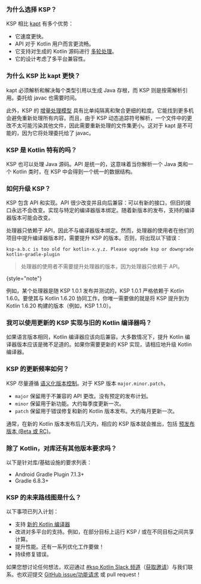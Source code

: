 [//]: # (title: KSP 常见问题)

### 为什么选择 KSP？

KSP 相比 [kapt](kapt.md) 有多个优势：
* 它速度更快。
* API 对于 Kotlin 用户而言更流畅。
* 它支持对生成的 Kotlin 源码进行 [多轮处理](ksp-multi-round.md)。
* 它的设计考虑了多平台兼容性。

### 为什么 KSP 比 kapt 更快？

kapt 必须解析和解决每个类型引用以生成 Java 存根，而 KSP 则是按需解析引用。委托给 javac 也需要时间。

此外，KSP 的 [增量处理模型](ksp-incremental.md) 具有比单纯隔离和聚合更细的粒度。它能找到更多机会避免重新处理所有内容。而且，由于 KSP 动态追踪符号解析，一个文件中的更改不太可能污染其他文件，因此需要重新处理的文件集更小。这对于 kapt 是不可能的，因为它将处理委托给了 javac。

### KSP 是 Kotlin 特有的吗？

KSP 也可以处理 Java 源码。API 是统一的，这意味着当你解析一个 Java 类和一个 Kotlin 类时，在 KSP 中会得到一个统一的数据结构。

### 如何升级 KSP？

KSP 包含 API 和实现。API 很少改变并且向后兼容：可以有新的接口，但旧的接口永远不会改变。实现与特定的编译器版本绑定。随着新版本的发布，支持的编译器版本可能会改变。

处理器只依赖于 API，因此不与编译器版本绑定。然而，处理器的使用者在他们的项目中提升编译器版本时，需要提升 KSP 的版本。否则，将出现以下错误：

```text
ksp-a.b.c is too old for kotlin-x.y.z. Please upgrade ksp or downgrade kotlin-gradle-plugin
```

> 处理器的使用者不需要提升处理器的版本，因为处理器只依赖于 API。
>
{style="note"}

例如，某个处理器是随 KSP 1.0.1 发布并测试的，KSP 1.0.1 严格依赖于 Kotlin 1.6.0。要使其与 Kotlin 1.6.20 协同工作，你唯一需要做的就是将 KSP 提升到为 Kotlin 1.6.20 构建的版本（例如，KSP 1.1.0）。

### 我可以使用更新的 KSP 实现与旧的 Kotlin 编译器吗？

如果语言版本相同，Kotlin 编译器应该向后兼容。大多数情况下，提升 Kotlin 编译器版本应该是微不足道的。如果你需要更新的 KSP 实现，请相应地升级 Kotlin 编译器。

### KSP 的更新频率如何？

KSP 尽量遵循 [语义化版本控制](https://semver.org/)。对于 KSP 版本 `major.minor.patch`，
* `major` 保留用于不兼容的 API 更改。没有预定的发布计划。
* `minor` 保留用于新功能。大约每季度更新一次。
* `patch` 保留用于错误修复和新的 Kotlin 版本发布。大约每月更新一次。

通常，在新的 Kotlin 版本发布后几天内，相应的 KSP 版本就会推出，包括 [预发布版本 (Beta 或 RC)](eap.md)。

### 除了 Kotlin，对库还有其他版本要求吗？

以下是针对库/基础设施的要求列表：
* Android Gradle Plugin 7.1.3+
* Gradle 6.8.3+

### KSP 的未来路线图是什么？

以下事项已列入计划：
* 支持 [新的 Kotlin 编译器](roadmap.md)
* 改进对多平台的支持。例如，在部分目标上运行 KSP / 或在不同目标之间共享计算。
* 提升性能。还有一系列优化工作要做！
* 持续修复错误。

如果您想讨论任何想法，欢迎通过 [#ksp Kotlin Slack 频道](https://kotlinlang.slack.com/archives/C013BA8EQSE)（[获取邀请](https://surveys.jetbrains.com/s3/kotlin-slack-sign-up)）与我们联系。也欢迎提交 [GitHub issue/功能请求](https://github.com/google/ksp/issues) 或 pull request！